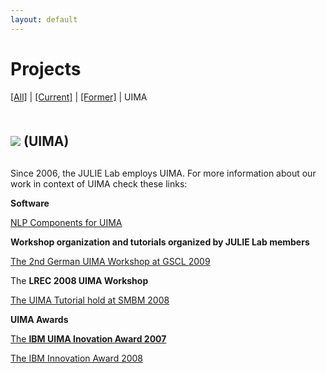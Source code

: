 ```yaml
---
layout: default
---
```


# Projects

[[All]](https://julielab.github.io/web/projects/all.html) | 
[[Current]](https://julielab.github.io/web/projects/current.html) | 
[[Former]](https://julielab.github.io/web/projects/former.html) | 
UIMA

<h2 style="margin-top:50px; margin-bottom:30px"><img src="http://www.julielab.de/coling_multimedia/de/img/Projects/projects_UIMA_Logo2-width-228-height-60.png" /> (UIMA)</h2>

Since 2006, the JULIE Lab employs UIMA. For more information about our work in context of UIMA check these links:

**Software**

[NLP Components for UIMA](http://www.julielab.de/resources.html)

**Workshop organization and tutorials organized by JULIE Lab members**

[The 2nd German UIMA Workshop at GSCL 2009](http://docs.google.com/View?id=dft23bqs_3c7qnzg6x)

The **LREC 2008 UIMA Workshop**

[The UIMA Tutorial hold at SMBM 2008](http://mars.cs.utu.fi/smbm2008/?q=tutorials)

**UIMA Awards**

[The **IBM UIMA Inovation Award 2007**](http://www-05.ibm.com/de/pressroom/presseinfos/2007/12/04_1.html)

[The IBM Innovation Award 2008](http://www.ibm.com/developerworks/university/innovation/uia.html)

